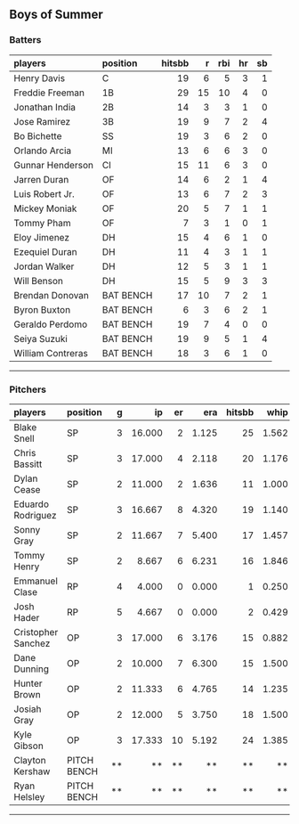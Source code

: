 ## Boys of Summer

### Batters

 
|players           |position  | hitsbb|  r| rbi| hr| sb| 
|:-----------------|:---------|------:|--:|---:|--:|--:| 
|Henry Davis       |C         |     19|  6|   5|  3|  1| 
|Freddie Freeman   |1B        |     29| 15|  10|  4|  0| 
|Jonathan India    |2B        |     14|  3|   3|  1|  0| 
|Jose Ramirez      |3B        |     19|  9|   7|  2|  4| 
|Bo Bichette       |SS        |     19|  3|   6|  2|  0| 
|Orlando Arcia     |MI        |     13|  6|   6|  3|  0| 
|Gunnar Henderson  |CI        |     15| 11|   6|  3|  0| 
|Jarren Duran      |OF        |     14|  6|   2|  1|  4| 
|Luis Robert Jr.   |OF        |     13|  6|   7|  2|  3| 
|Mickey Moniak     |OF        |     20|  5|   7|  1|  1| 
|Tommy Pham        |OF        |      7|  3|   1|  0|  1| 
|Eloy Jimenez      |DH        |     15|  4|   6|  1|  0| 
|Ezequiel Duran    |DH        |     11|  4|   3|  1|  1| 
|Jordan Walker     |DH        |     12|  5|   3|  1|  1| 
|Will Benson       |DH        |     15|  5|   9|  3|  3| 
|Brendan Donovan   |BAT BENCH |     17| 10|   7|  2|  1| 
|Byron Buxton      |BAT BENCH |      6|  3|   6|  2|  1| 
|Geraldo Perdomo   |BAT BENCH |     19|  7|   4|  0|  0| 
|Seiya Suzuki      |BAT BENCH |     19|  9|   5|  1|  4| 
|William Contreras |BAT BENCH |     18|  3|   6|  1|  0| 


* * *

### Pitchers

 
|players            |position    |  g|     ip| er|   era| hitsbb|  whip| so|  w| sv| 
|:------------------|:-----------|--:|------:|--:|-----:|------:|-----:|--:|--:|--:| 
|Blake Snell        |SP          |  3| 16.000|  2| 1.125|     25| 1.562| 15|  1|  0| 
|Chris Bassitt      |SP          |  3| 17.000|  4| 2.118|     20| 1.176| 16|  2|  0| 
|Dylan Cease        |SP          |  2| 11.000|  2| 1.636|     11| 1.000| 15|  1|  0| 
|Eduardo Rodriguez  |SP          |  3| 16.667|  8| 4.320|     19| 1.140| 17|  2|  0| 
|Sonny Gray         |SP          |  2| 11.667|  7| 5.400|     17| 1.457|  9|  0|  0| 
|Tommy Henry        |SP          |  2|  8.667|  6| 6.231|     16| 1.846|  7|  0|  0| 
|Emmanuel Clase     |RP          |  4|  4.000|  0| 0.000|      1| 0.250|  4|  0|  2| 
|Josh Hader         |RP          |  5|  4.667|  0| 0.000|      2| 0.429|  8|  0|  3| 
|Cristopher Sanchez |OP          |  3| 17.000|  6| 3.176|     15| 0.882| 16|  0|  0| 
|Dane Dunning       |OP          |  2| 10.000|  7| 6.300|     15| 1.500|  5|  0|  0| 
|Hunter Brown       |OP          |  2| 11.333|  6| 4.765|     14| 1.235| 11|  0|  0| 
|Josiah Gray        |OP          |  2| 12.000|  5| 3.750|     18| 1.500|  6|  1|  0| 
|Kyle Gibson        |OP          |  3| 17.333| 10| 5.192|     24| 1.385| 14|  0|  0| 
|Clayton Kershaw    |PITCH BENCH | **|     **| **|    **|     **|    **| **| **| **| 
|Ryan Helsley       |PITCH BENCH | **|     **| **|    **|     **|    **| **| **| **| 


* * *


